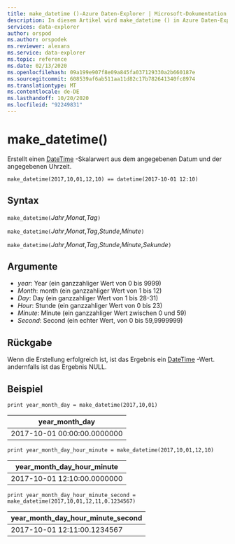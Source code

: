 ```yaml
---
title: make_datetime ()-Azure Daten-Explorer | Microsoft-Dokumentation
description: In diesem Artikel wird make_datetime () in Azure Daten-Explorer beschrieben.
services: data-explorer
author: orspod
ms.author: orspodek
ms.reviewer: alexans
ms.service: data-explorer
ms.topic: reference
ms.date: 02/13/2020
ms.openlocfilehash: 09a199e907f8e09a845fa037129330a2b660187e
ms.sourcegitcommit: 608539af6ab511aa11d82c17b782641340fc8974
ms.translationtype: MT
ms.contentlocale: de-DE
ms.lasthandoff: 10/20/2020
ms.locfileid: "92249831"
---
```

# <a name="make_datetime"></a>make_datetime()

Erstellt einen [DateTime](./scalar-data-types/datetime.md) -Skalarwert aus dem angegebenen Datum und der angegebenen Uhrzeit.

```kusto
make_datetime(2017,10,01,12,10) == datetime(2017-10-01 12:10)
```

## <a name="syntax"></a>Syntax

`make_datetime(`*Jahr*,*Monat*,*Tag*`)`

`make_datetime(`*Jahr*,*Monat*,*Tag*,*Stunde*,*Minute*`)`

`make_datetime(`*Jahr*,*Monat*,*Tag*,*Stunde*,*Minute*,*Sekunde*`)`

## <a name="arguments"></a>Argumente

* *year*: Year (ein ganzzahliger Wert von 0 bis 9999)
* *Month*: month (ein ganzzahliger Wert von 1 bis 12)
* *Day*: Day (ein ganzzahliger Wert von 1 bis 28-31)
* *Hour*: Stunde (ein ganzzahliger Wert von 0 bis 23)
* *Minute*: Minute (ein ganzzahliger Wert zwischen 0 und 59)
* *Second*: Second (ein echter Wert, von 0 bis 59,9999999)

## <a name="returns"></a>Rückgabe

Wenn die Erstellung erfolgreich ist, ist das Ergebnis ein [DateTime](./scalar-data-types/datetime.md) -Wert. andernfalls ist das Ergebnis NULL.
 
## <a name="example"></a>Beispiel

```kusto
print year_month_day = make_datetime(2017,10,01)
```

|year_month_day|
|---|
|2017-10-01 00:00:00.0000000|




```kusto
print year_month_day_hour_minute = make_datetime(2017,10,01,12,10)
```

|year_month_day_hour_minute|
|---|
|2017-10-01 12:10:00.0000000|




```kusto
print year_month_day_hour_minute_second = make_datetime(2017,10,01,12,11,0.1234567)
```

|year_month_day_hour_minute_second|
|---|
|2017-10-01 12:11:00.1234567|

